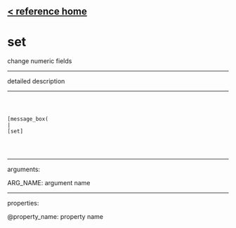 [< reference home](ceammc_lib.html)
---

# set


change numeric fields

---

detailed description
<br>


---


```



[message_box(                                 
|
[set]


            
```

---
arguments:

ARG_NAME: argument name<br>

---
properties:

@property_name: property name<br>

